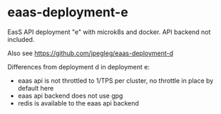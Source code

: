 # eaas-deployment-e
EasS API deployment "e" with microk8s and docker. API backend not included. 

Also see https://github.com/jpegleg/eaas-deployment-d

Differences from deployment d in deployment e:

- eaas api is not throttled to 1/TPS per cluster, no throttle in place by default here
- eaas api backend does not use gpg
- redis is available to the eaas api backend

